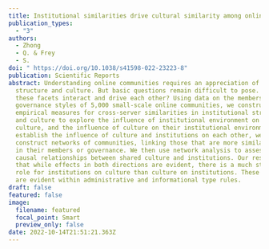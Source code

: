 ```yaml
---
title: Institutional similarities drive cultural similarity among online communities.
publication_types:
  - "3"
authors:
  - Zhong
  - Q. & Frey
  - S.
doi: " https://doi.org/10.1038/s41598-022-23223-8"
publication: Scientific Reports
abstract: Understanding online communities requires an appreciation of both
  structure and culture. But basic questions remain difficult to pose. How do
  these facets interact and drive each other? Using data on the membership and
  governance styles of 5,000 small-scale online communities, we construct
  empirical measures for cross-server similarities in institutional structure
  and culture to explore the influence of institutional environment on their
  culture, and the influence of culture on their institutional environment. To
  establish the influence of culture and institutions on each other, we
  construct networks of communities, linking those that are more similar either
  in their members or governance. We then use network analysis to assess the
  causal relationships between shared culture and institutions. Our result shows
  that while effects in both directions are evident, there is a much stronger
  role for institutions on culture than culture on institutions. These processes
  are evident within administrative and informational type rules.
draft: false
featured: false
image:
  filename: featured
  focal_point: Smart
  preview_only: false
date: 2022-10-14T21:51:21.363Z
---
```

